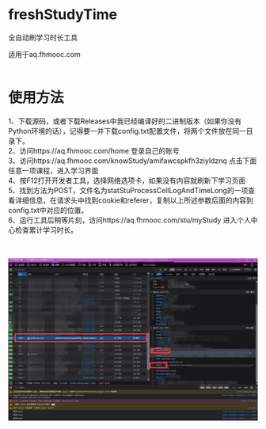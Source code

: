 # freshStudyTime
全自动刷学习时长工具

适用于aq.fhmooc.com
<br/><br/>
# 使用方法
1、下载源码，或者下载Releases中我已经编译好的二进制版本（如果你没有Python环境的话），记得要一并下载config.txt配置文件，将两个文件放在同一目录下。
<br/>2、访问https://aq.fhmooc.com/home 登录自己的账号
<br/>3、访问https://aq.fhmooc.com/knowStudy/amifawcspkfh3ziyldznq 点击下面任意一项课程，进入学习界面
<br/>4、按F12打开开发者工具，选择网络选项卡，如果没有内容就刷新下学习页面
<br/>5、找到方法为POST，文件名为statStuProcessCellLogAndTimeLong的一项查看详细信息，在请求头中找到cookie和referer，复制以上所述参数后面的内容到config.txt中对应的位置。
<br/>6、运行工具后稍等片刻，访问https://aq.fhmooc.com/stu/myStudy 进入个人中心检查累计学习时长。

<br/><br/>
![avatar](https://github.com/Polarisjl/freshStudyTime/raw/main/sample.png)
